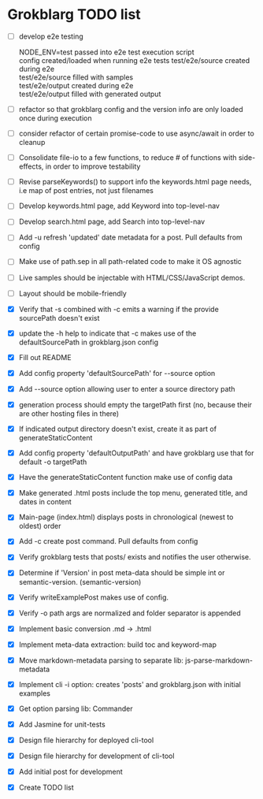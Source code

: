 # Grokblarg TODO list

- [ ] develop e2e testing  

  NODE_ENV=test passed into e2e test execution script  
  config created/loaded when running e2e tests
  test/e2e/source created during e2e  
  test/e2e/source filled with samples  
  test/e2e/output created during e2e  
  test/e2e/output filled with generated output  


- [ ] refactor so that grokblarg config and the version info are only loaded once during execution
- [ ] consider refactor of certain promise-code to use async/await in order to cleanup
- [ ] Consolidate file-io to a few functions, to reduce # of functions with side-effects, in order to improve testability
- [ ] Revise parseKeywords() to support info the keywords.html page needs, i.e map of post entries, not just filenames
- [ ] Develop keywords.html page, add Keyword into top-level-nav
- [ ] Develop search.html page, add Search into top-level-nav
- [ ] Add -u refresh 'updated' date metadata for a post. Pull defaults from config
- [ ] Make use of path.sep in all path-related code to make it OS agnostic
- [ ] Live samples should be injectable with HTML/CSS/JavaScript demos.
- [ ] Layout should be mobile-friendly
- [x] Verify that -s combined with -c emits a warning if the provide sourcePath doesn't exist
- [x] update the -h help to indicate that -c makes use of the defaultSourcePath in grokblarg.json config
- [x] Fill out README
- [x] Add config property 'defaultSourcePath' for --source option
- [x] Add --source option allowing user to enter a source directory path
- [x] generation process should empty the targetPath first (no, because their are other hosting files in there)
- [x] If indicated output directory doesn't exist, create it as part of generateStaticContent
- [x] Add config property 'defaultOutputPath' and have grokblarg use that for default -o targetPath
- [x] Have the generateStaticContent function make use of config data
- [x] Make generated .html posts include the top menu, generated title, and dates in content
- [x] Main-page (index.html) displays posts in chronological (newest to oldest) order
- [x] Add -c create post command. Pull defaults from config
- [x] Verify grokblarg tests that posts/ exists and notifies the user otherwise.
- [x] Determine if 'Version' in post meta-data should be simple int or semantic-version. (semantic-version)
- [x] Verify writeExamplePost makes use of config.
- [x] Verify -o path args are normalized and folder separator is appended
- [x] Implement basic conversion .md -> .html
- [x] Implement meta-data extraction: build toc and keyword-map
- [x] Move markdown-metadata parsing to separate lib: js-parse-markdown-metadata
- [x] Implement cli -i option: creates 'posts' and grokblarg.json with initial examples
- [x] Get option parsing lib: Commander
- [x] Add Jasmine for unit-tests
- [x] Design file hierarchy for deployed cli-tool
- [x] Design file hierarchy for development of cli-tool
- [x] Add initial post for development
- [x] Create TODO list
